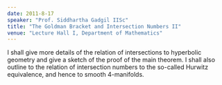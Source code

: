 ```yaml
---
date: 2011-8-17
speaker: "Prof. Siddhartha Gadgil IISc"
title: "The Goldman Bracket and Intersection Numbers II"
venue: "Lecture Hall I, Department of Mathematics"
---
```

I shall give more details of the relation of intersections to
hyperbolic geometry and give a sketch of the proof of the main
theorem. I shall also outline to the relation of intersection numbers
to the so-called Hurwitz equivalence, and hence to smooth 4-manifolds.
